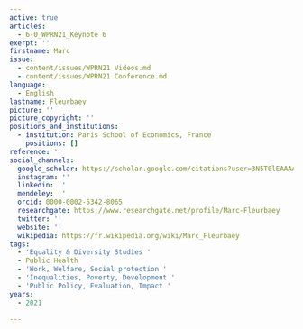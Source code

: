 ```yaml
---
active: true
articles:
  - 6-0_WPRN21_Keynote 6
exerpt: ''
firstname: Marc
issue:
  - content/issues/WPRN21 Videos.md
  - content/issues/WPRN21 Conference.md
language:
  - English
lastname: Fleurbaey
picture: ''
picture_copyright: ''
positions_and_institutions:
  - institution: Paris School of Economics, France
    positions: []
reference: ''
social_channels:
  google_scholar: https://scholar.google.com/citations?user=3N5T0lEAAAAJ&hl=fr
  instagram: ''
  linkedin: ''
  mendeley: ''
  orcid: 0000-0002-5342-8065
  researchgate: https://www.researchgate.net/profile/Marc-Fleurbaey
  twitter: ''
  website: ''
  wikipedia: https://fr.wikipedia.org/wiki/Marc_Fleurbaey
tags:
  - 'Equality & Diversity Studies '
  - Public Health
  - 'Work, Welfare, Social protection '
  - 'Inequalities, Poverty, Development '
  - 'Public Policy, Evaluation, Impact '
years:
  - 2021

---
```

